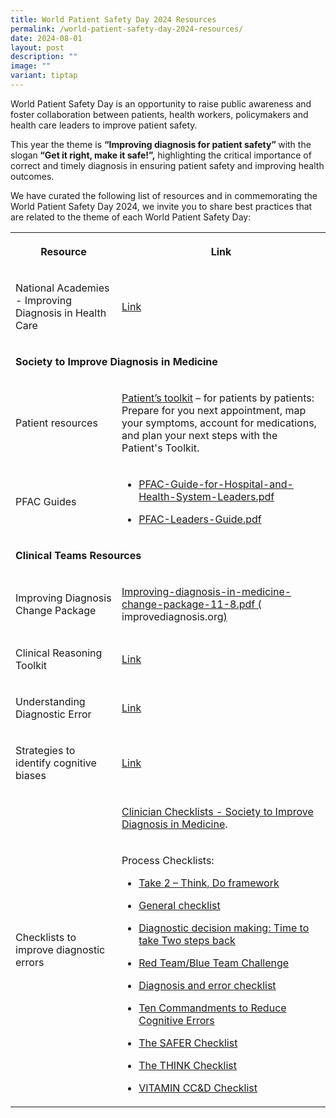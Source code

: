 ```yaml
---
title: World Patient Safety Day 2024 Resources
permalink: /world-patient-safety-day-2024-resources/
date: 2024-08-01
layout: post
description: ""
image: ""
variant: tiptap
---
```

<p>World Patient Safety Day is an opportunity to raise public awareness and
foster collaboration between patients, health workers, policymakers and
health care leaders to improve patient safety. &nbsp;&nbsp;</p>
<p>This year the theme is <strong>“Improving diagnosis for patient safety” </strong>with
the slogan<strong> “Get it right, make it safe!”,</strong> highlighting
the critical importance of correct and timely diagnosis in ensuring patient
safety and improving health outcomes.</p>
<p>We have curated the following list of resources and in commemorating the
World Patient Safety Day 2024, we invite you to share best practices that
are related to the theme of each World Patient Safety Day:</p>
<table style="minWidth: 50px">
<colgroup>
<col>
<col>
</colgroup>
<tbody>
<tr>
<th rowspan="1" colspan="1">
<p>Resource</p>
</th>
<th rowspan="1" colspan="1">
<p>Link</p>
</th>
</tr>
<tr>
<td rowspan="1" colspan="1">
<p>National Academies - Improving Diagnosis in Health Care</p>
</td>
<td rowspan="1" colspan="1">
<p><a href="https://nap.nationalacademies.org/catalog/21794/improving-diagnosis-in-health-care" rel="noopener noreferrer nofollow" target="_blank">Link</a>
</p>
</td>
</tr>
<tr>
<td rowspan="1" colspan="2">
<p><strong>Society to Improve Diagnosis in Medicine</strong>
</p>
</td>
</tr>
<tr>
<td rowspan="1" colspan="1">
<p>Patient resources</p>
<p></p>
</td>
<td rowspan="1" colspan="1">
<p><a href="https://www.improvediagnosis.org/wp-content/uploads/2018/10/Patient_Toolkit_-_Fillable.pdf" rel="noopener noreferrer nofollow" target="_blank">Patient’s toolkit</a> –
for patients by patients: Prepare for you next appointment, map your symptoms,
account for medications, and plan your next steps with the Patient's Toolkit.</p>
</td>
</tr>
<tr>
<td rowspan="1" colspan="1">
<p>PFAC Guides</p>
</td>
<td rowspan="1" colspan="1">
<ul data-tight="true" class="tight">
<li>
<p><a href="https://www.improvediagnosis.org/wp-content/uploads/2020/08/PFAC-Guide-for-Hospital-and-Health-System-Leaders.pdf" rel="noopener noreferrer nofollow" target="_blank">PFAC-Guide-for-Hospital-and-Health-System-Leaders.pdf </a>
</p>
<p></p>
</li>
<li>
<p><a href="https://www.improvediagnosis.org/wp-content/uploads/2020/08/PFAC-Leaders-Guide.pdf" rel="noopener noreferrer nofollow" target="_blank">PFAC-Leaders-Guide.pdf </a>
</p>
</li>
</ul>
</td>
</tr>
<tr>
<td rowspan="1" colspan="2">
<p><strong>Clinical Teams Resources</strong>
</p>
</td>
</tr>
<tr>
<td rowspan="1" colspan="1">
<p>Improving Diagnosis Change Package</p>
</td>
<td rowspan="1" colspan="1">
<p><a href="https://www.improvediagnosis.org/wp-content/uploads/2018/11/improving-diagnosis-in-medicine-change-package-11-8.pdf" rel="noopener noreferrer nofollow" target="_blank">Improving-diagnosis-in-medicine-change-package-11-8.pdf (</a>
<a rel="noopener noreferrer nofollow" target="_blank">improvediagnosis.org</a><a href="https://www.improvediagnosis.org/wp-content/uploads/2018/11/improving-diagnosis-in-medicine-change-package-11-8.pdf" rel="noopener noreferrer nofollow" target="_blank">)</a>
</p>
</td>
</tr>
<tr>
<td rowspan="1" colspan="1">
<p>Clinical Reasoning Toolkit</p>
</td>
<td rowspan="1" colspan="1">
<p><a href="https://www.improvediagnosis.org/clinicalreasoning/" rel="noopener noreferrer nofollow" target="_blank">Link</a>
</p>
</td>
</tr>
<tr>
<td rowspan="1" colspan="1">
<p>Understanding Diagnostic Error</p>
</td>
<td rowspan="1" colspan="1">
<p><a href="https://www.medscape.org/viewarticle/918129?src=acdmpart_sidm_918129" rel="noopener noreferrer nofollow" target="_blank">Link</a>
</p>
</td>
</tr>
<tr>
<td rowspan="1" colspan="1">
<p>Strategies to identify cognitive biases</p>
</td>
<td rowspan="1" colspan="1">
<p><a href="https://www.shmlearningportal.org/content/diagnostic-excellence-society-hospital-medicine-learning-cases-improve-performance" rel="noopener noreferrer nofollow" target="_blank">Link</a>
</p>
</td>
</tr>
<tr>
<td rowspan="2" colspan="1">
<p>Checklists to improve diagnostic errors</p>
</td>
<td rowspan="1" colspan="1">
<p><a href="https://www.improvediagnosis.org/clinician-checklists/" rel="noopener noreferrer nofollow" target="_blank">Clinician Checklists - Society to Improve Diagnosis in Medicine</a>.</p>
</td>
</tr>
<tr>
<td rowspan="1" colspan="1">
<p>Process Checklists:</p>
<ul data-tight="true" class="tight">
<li>
<p><a href="https://www.improvediagnosis.org/wp-content/uploads/2018/10/take_2_checklist.pdf" rel="noopener noreferrer nofollow" target="_blank">Take 2 – Think, Do framework</a>
</p>
</li>
<li>
<p><a href="https://www.improvediagnosis.org/wp-content/uploads/2018/10/general_checklist_graber.pdf" rel="noopener noreferrer nofollow" target="_blank">General checklist</a>
</p>
</li>
<li>
<p><a href="https://www.improvediagnosis.org/wp-content/uploads/2018/10/follansbee_checklist.pdf" rel="noopener noreferrer nofollow" target="_blank">Diagnostic decision making: Time to take Two steps back</a>
</p>
</li>
<li>
<p><a href="https://www.improvediagnosis.org/wp-content/uploads/2018/10/redteam_bluteam.pdf" rel="noopener noreferrer nofollow" target="_blank">Red Team/Blue Team Challenge</a>
</p>
</li>
<li>
<p><a href="https://www.improvediagnosis.org/wp-content/uploads/2018/10/krohe_checklist.pdf" rel="noopener noreferrer nofollow" target="_blank">Diagnosis and error checklist</a>
</p>
</li>
<li>
<p><a href="https://www.improvediagnosis.org/wp-content/uploads/2018/10/ten_commandments_checklist.pdf" rel="noopener noreferrer nofollow" target="_blank">Ten Commandments to Reduce Cognitive Errors</a>
</p>
</li>
<li>
<p><a href="https://www.improvediagnosis.org/wp-content/uploads/2018/10/safer_checklist.pdf" rel="noopener noreferrer nofollow" target="_blank">The SAFER Checklist</a>
</p>
</li>
<li>
<p><a href="https://www.improvediagnosis.org/wp-content/uploads/2018/10/think_checklist.pdf" rel="noopener noreferrer nofollow" target="_blank">The THINK Checklist</a>
</p>
</li>
<li>
<p><a href="https://www.improvediagnosis.org/wp-content/uploads/2018/10/vitamin_checklist.pdf" rel="noopener noreferrer nofollow" target="_blank">VITAMIN CC&amp;D Checklist</a>
</p>
</li>
</ul>
</td>
</tr>
</tbody>
</table>
<p></p>